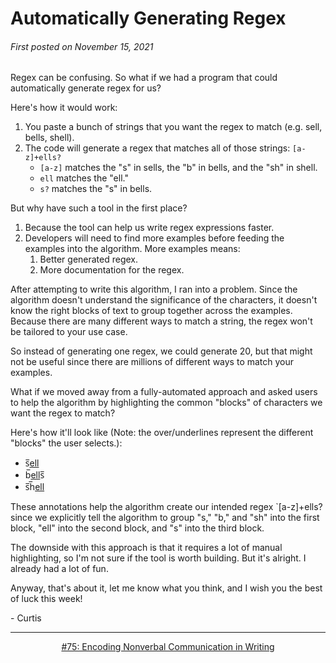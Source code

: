 # Automatically Generating Regex

###### First posted on November 15, 2021

Regex can be confusing. So what if we had a program that could automatically generate regex for us?

Here's how it would work:

1) You paste a bunch of strings that you want the regex to match (e.g. sell, bells, shell).
2) The code will generate a regex that matches all of those strings: `[a-z]+ells?`
	- `[a-z]` matches the "s" in sells, the "b" in bells, and the "sh" in shell.
	- `ell` matches the "ell."
	- `s?` matches the "s" in bells.

But why have such a tool in the first place?

1) Because the tool can help us write regex expressions faster.
2) Developers will need to find more examples before feeding the examples into the algorithm. More examples means:
	1) Better generated regex.
	2) More documentation for the regex.

After attempting to write this algorithm, I ran into a problem. Since the algorithm doesn't understand the significance of the characters, it doesn't know the right blocks of text to group together across the examples. Because there are many different ways to match a string, the regex won't be tailored to your use case.

So instead of generating one regex, we could generate 20, but that might not be useful since there are millions of different ways to match your examples.

What if we moved away from a fully-automated approach and asked users to help the algorithm by highlighting the common "blocks" of characters we want the regex to match?

Here's how it'll look like (Note: the over/underlines represent the different "blocks" the user selects.):

- s̅<u>ell</u>
- b̅<u>ell</u>s̅
- s̅h̅<u>ell</u>

These annotations help the algorithm create our intended regex `[a-z]+ells? since we explicitly tell the algorithm to group "s," "b," and "sh" into the first block, "ell" into the second block, and "s" into the third block.

The downside with this approach is that it requires a lot of manual highlighting, so I'm not sure if the tool is worth building. But it's alright. I already had a lot of fun.

Anyway, that's about it, let me know what you think, and I wish you the best of luck this week!

\- Curtis

<!--START OF FOOTER-->
<hr style="margin-top:9px;height:1px;border: 0;background-image: linear-gradient(to right, rgba(0, 0, 0, 0.0), rgba(0, 0, 0, 0.5),rgba(0, 0, 0, 0.0));">
<!--START OF ISSUE NAVIGATION LINKS-->
<p align="center"><a href='075_encoding_nonverbal_communication_in_writing.md'>#75: Encoding Nonverbal Communication in Writing</a></p>
<!--START OF ISSUE NAVIGATION LINKS-->
<!--END OF FOOTER-->

